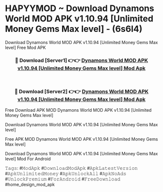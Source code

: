 # HAPYYMOD ~ Download Dynamons World MOD APK v1.10.94 [Unlimited Money Gems Max level] - (6s6l4)
Download Dynamons World MOD APK v1.10.94 [Unlimited Money Gems Max level] Free Mod APK

<div align="center">
<h3>🔴 Download [Server1] 👉👉 <a href="https://apk-comot.site?title=Dynamons_World_MOD_APK_v1.10.94_[Unlimited_Money_Gems_Max_level]">Dynamons World MOD APK v1.10.94 [Unlimited Money Gems Max level] Mod Apk</a></h3><br>

<h3>🔴 Download [Server2] 👉👉 <a href="https://apk-comot.site?title=Dynamons_World_MOD_APK_v1.10.94_[Unlimited_Money_Gems_Max_level]">Dynamons World MOD APK v1.10.94 [Unlimited Money Gems Max level] Mod Apk</a></h3>
</div>


Free Download APK MOD Dynamons World MOD APK v1.10.94 [Unlimited Money Gems Max level]

Download Dynamons World MOD APK v1.10.94 [Unlimited Money Gems Max level] 

Free APK MOD Dynamons World MOD APK v1.10.94 [Unlimited Money Gems Max level] 

Download Dynamons World MOD APK v1.10.94 [Unlimited Money Gems Max level] Mod For Android

𝚃𝚊𝚐𝚜: #𝙼𝚘𝚍𝙰𝚙𝚔 #𝙳𝚘𝚠𝚗𝚕𝚘𝚊𝚍𝙼𝚘𝚍𝙰𝚙𝚔 #𝙰𝚙𝚔𝙻𝚊𝚝𝚎𝚜𝚝𝚅𝚎𝚛𝚜𝚒𝚘𝚗 #𝙰𝚙𝚔𝚄𝚗𝚕𝚒𝚖𝚒𝚝𝚎𝚍𝙼𝚘𝚗𝚎𝚢 #𝙰𝚙𝚔𝚄𝚗𝚕𝚘𝚌𝚔𝙰𝚕𝚕 #𝙰𝚙𝚔𝙽𝚘𝙰𝚍𝚜 #𝚄𝚗𝚕𝚘𝚌𝚔𝙿𝚛𝚎𝚖𝚒𝚞𝚖 #𝙵𝚘𝚛𝙰𝚗𝚍𝚛𝚘𝚒𝚍 #𝙵𝚛𝚎𝚎𝙳𝚘𝚠𝚗𝚕𝚘𝚊𝚍 #home_design_mod_apk